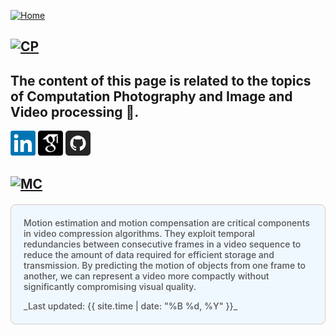 [![Home](https://img.shields.io/badge/Home-Click%20Here-blue?style=flat&logo=homeadvisor&logoColor=white)](../)

## [![CP](https://img.shields.io/badge/CP-Selected_Topics_in_Computational_Photography-green?style=for-the-badge&logo=github)](CP)

## The content of this page is related to the topics of Computation Photography and Image and Video processing 🚀.



  
</p>
<p></p>
<p></p>
<p></p>
<p></p>
<p></p>


[<img src="../images/LinkedIn_logo_initials.png"  width="40" height="40">](https://www.linkedin.com/in/mehdi-seyfi-38189220/)   [<img src="../images/googlescholar.png"  width="40" height="40">](https://scholar.google.ca/citations?user=6l0PmOEAAAAJ&hl=en) [<img src="../images/github.png"  width="40" height="40">](https://github.com/mseyfi)
<p></p>
<p></p>

## [![MC](https://img.shields.io/badge/MC-Motion_Compensation-blue?style=for-the-badge&logo=github)](../posts/MotionCompensation)
<div style="background-color: #f0f8ff; color: #555;font-weight: 485; padding: 20px; margin: 20px 0; border-radius: 8px; border: 1px solid #ccc;">
Motion estimation and motion compensation are critical components in video compression algorithms. They exploit temporal redundancies between consecutive frames in a video sequence to reduce the amount of data required for efficient storage and transmission. By predicting the motion of objects from one frame to another, we can represent a video more compactly without significantly compromising visual quality.
<p></p>
_Last updated: {{ site.time | date: "%B %d, %Y" }}_
</div>


